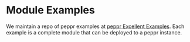# Module Examples

We maintain a repo of peppr examples at [peppr Excellent Examples](https://github.com/cmwylie19/peppr-excellent-examples). Each example is a complete module that can be deployed to a peppr instance.

